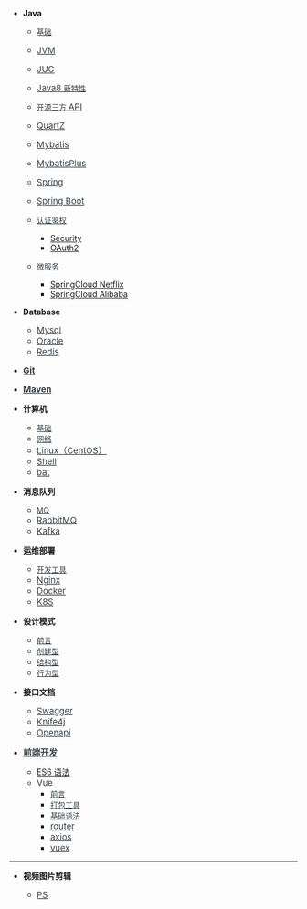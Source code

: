 - **Java**

  - [<span style="font-weight:normal; font-size:13px; color:#364149">基础</span>](Java/常用基础知识.md)
  - [<span style="font-weight:normal; font-size:15px; color:#364149">JVM</span>](Java/JVM.md)
  - [<span style="font-weight:normal; font-size:15px; color:#364149">JUC</span>](Java/JUC.md)
  - [<span style="font-weight:normal; font-size:15px; color:#364149">Java8 </span></span><span style="font-weight:normal; font-size:13px; color:#364149">新特性</span></span>](Java/Java8新特性.md)

  - [<span style="font-weight:normal; font-size:13px; color:#364149">开源三方 </span></span><span style="font-weight:normal; font-size:15px; color:#364149">API</span></span>](Java/开源三方API.md)
  - [<span style="font-weight:normal; font-size:15px; color:#364149">QuartZ</span>](Java/Quartz.md)

  - [<span style="font-weight:normal; font-size:15px; color:#364149">Mybatis</span>](Java/Mybatis.md)
  - [<span style="font-weight:normal; font-size:15px; color:#364149">MybatisPlus</span>](Java/MybatisPlus.md)

  - [<span style="font-weight:normal; font-size:15px; color:#364149">Spring</span>](Java/Spring.md)
  - [<span style="font-weight:normal; font-size:15px; color:#364149">Spring Boot</span>](Java/SpringBoot.md)

  - [<span style="font-weight:normal; font-size:13px; color:#364149">认证鉴权</span>](Java/认证鉴权/)

    - [Security](Java/认证鉴权/Security.md)
    - [OAuth2](Java/认证鉴权/OAuth2.md)

  - [<span style="font-weight:normal; font-size:13px; color:#364149">微服务</span>](Java/微服务/)

    - [SpringCloud Netflix](Java/微服务/SpringCloudNetflix.md)
    - [SpringCloud Alibaba](Java/微服务/SpringCloudAlibaba.md)

- **Database**

  - [<span style="font-weight:normal; font-size:15px; color:#364149">Mysql</span>](Database/Mysql.md)
  - [<span style="font-weight:normal; font-size:15px; color:#364149">Oracle</span>](Database/Oracle.md)
  - [<span style="font-weight:normal; font-size:15px; color:#364149">Redis</span>](Database/Redis.md)

- [<span style="font-weight:normal; font-size:15px; color:#364149">**Git**</span>](其他/Git.md)

- [<span style="font-weight:normal; font-size:15px; color:#364149">**Maven**</span>](其他/Maven.md)

- **计算机**

  - [<span style="font-weight:normal; font-size:13px; color:#364149">基础</span>](计算机基础/)
  - [<span style="font-weight:normal; font-size:13px; color:#364149">网络</span>](计算机基础/网络.md)
  - [<span style="font-weight:normal; font-size:15px; color:#364149">Linux（CentOS）</span>](计算机基础/Linux（CentOS）.md)
  - [<span style="font-weight:normal; font-size:15px; color:#364149">Shell</span>](计算机基础/shell.md)
  - [<span style="font-weight:normal; font-size:15px; color:#364149">bat</span>](计算机基础/bat.md)

- **消息队列**

  - [<span style="font-weight:normal; font-size:13px; color:#364149">MQ</span>](消息队列/)
  - [<span style="font-weight:normal; font-size:15px; color:#364149">RabbitMQ</span>](消息队列/RabbitMQ.md)
  - [<span style="font-weight:normal; font-size:15px; color:#364149">Kafka</span>](消息队列/Kafka.md)

- **运维部署**

  - [<span style="font-weight:normal; font-size:13px; color:#364149">开发工具</span>](运维部署/tools.md)
  - [<span style="font-weight:normal; font-size:15px; color:#364149">Nginx</span>](运维部署/Nginx.md)
  - [<span style="font-weight:normal; font-size:15px; color:#364149">Docker</span>](运维部署/Docker.md)
  - [<span style="font-weight:normal; font-size:15px; color:#364149">K8S</span>](运维部署/K8S/)

- **设计模式**

  - [<span style="font-weight:normal; font-size:13px; color:#364149">前言</span>](设计模式/)
  - [<span style="font-weight:normal; font-size:13px; color:#364149">创建型</span>](设计模式/创建型.md)
  - [<span style="font-weight:normal; font-size:13px; color:#364149">结构型</span>](设计模式/结构型.md)
  - [<span style="font-weight:normal; font-size:13px; color:#364149">行为型</span>](设计模式/行为型.md)

- **接口文档**

  - [<span style="font-weight:normal; font-size:15px; color:#364149">Swagger</span>](Java/接口文档/swagger.md)
  - [<span style="font-weight:normal; font-size:15px; color:#364149">Knife4j</span>](Java/接口文档/knife4j.md)
  - [<span style="font-weight:normal; font-size:15px; color:#364149">Openapi</span>](Java/接口文档/OpenAPI.md)

- [<span style="font-weight:normal; font-size:15px; color:#364149">**前端开发**</span>](前端开发/)

  - [ES6 语法](前端开发/ES6语法.md)
  - <span style="font-weight:normal; font-size:15px; color:#364149">Vue</span>
    - [<span style="font-weight:normal; font-size:13px; color:#364149">前言</span>](前端开发/Vue/1-前言.md)
    - [<span style="font-weight:normal; font-size:13px; color:#364149">打包工具</span>](前端开发/Vue/2-打包工具.md)
    - [<span style="font-weight:normal; font-size:13px; color:#364149">基础语法</span>](前端开发/Vue/3-基础语法.md)
    - [<span style="font-weight:normal; font-size:15px; color:#364149">router</span>](前端开发/Vue/4-router.md)
    - [<span style="font-weight:normal; font-size:15px; color:#364149">axios</span>](前端开发/Vue/5-axios.md)
    - [<span style="font-weight:normal; font-size:15px; color:#364149">vuex</span>](前端开发/Vue/6-vuex.md)

---

- **视频图片剪辑**

  - [<span style="font-weight:normal; font-size:15px; color:#364149">PS</span>](视频图片剪辑/ps.md)
